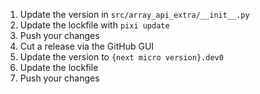 1. Update the version in `src/array_api_extra/__init__.py`
2. Update the lockfile with `pixi update`
3. Push your changes
4. Cut a release via the GitHub GUI
5. Update the version to `{next micro version}.dev0`
6. Update the lockfile
7. Push your changes
